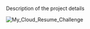 Description of the project details


![My_Cloud_Resume_Challenge](https://lucid.app/lucidchart/dacc5cef-8ce0-467b-9ba2-4ef4fed81ae2/edit?viewport_loc=-819%2C-475%2C2749%2C1188%2C0_0&invitationId=inv_690e9493-500e-410b-a29d-ebc4c14958c6)
